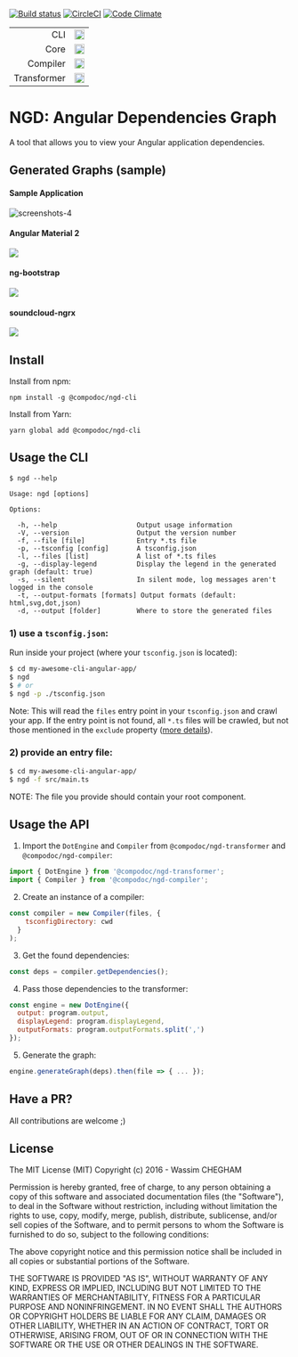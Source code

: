 [![Build status](https://ci.appveyor.com/api/projects/status/wlla9cm0vcie4lur/branch/master?svg=true)](https://ci.appveyor.com/project/compodoc/ngd/branch/master)
[![CircleCI](https://circleci.com/gh/compodoc/ngd/tree/master.svg?style=svg)](https://circleci.com/gh/compodoc/ngd/tree/master)
[![Code Climate](https://codeclimate.com/github/compodoc/ngd/badges/gpa.svg)](https://codeclimate.com/github/compodoc/ngd)

<table>
  <tr>
    <td align="right">CLI</td>
    <td><a href="https://badge.fury.io/js/%40compodoc%2Fngd-transformer"><img src="https://badge.fury.io/js/%40compodoc%2Fngd-transformer.svg" alt="npm version" height="18"></a></td>
  </tr>
  <tr>
    <td align="right">Core</td>
    <td><a href="https://badge.fury.io/js/%40compodoc%2Fngd-core"><img src="https://badge.fury.io/js/%40compodoc%2Fngd-core.svg" alt="npm version" height="18"></a></td>
  </tr>
  <tr>
    <td align="right">Compiler</td>
    <td><a href="https://badge.fury.io/js/%40compodoc%2Fngd-compiler"><img src="https://badge.fury.io/js/%40compodoc%2Fngd-compiler.svg" alt="npm version" height="18"></a></td>
  </tr>
  <tr>
    <td align="right">Transformer</td>
    <td><a href="https://badge.fury.io/js/%40compodoc%2Fngd-transformer"><img src="https://badge.fury.io/js/%40compodoc%2Fngd-transformer.svg" alt="npm version" height="18"></a></td>
  </tr>
</table>

NGD: Angular Dependencies Graph
====
A tool that allows you to view your Angular application dependencies.

## Generated Graphs (sample)

#### Sample Application
![screenshots-4](https://raw.githubusercontent.com/compodoc/ngd/master/screenshots/dependencies-4.png)

#### Angular Material 2 
<img src="https://cdn.rawgit.com/compodoc/ngd/master/screenshots/dependencies.material2.svg"/>

#### ng-bootstrap
<img src="https://cdn.rawgit.com/compodoc/ngd/master/screenshots/dependencies.ng-bootstrap.svg"/>

#### soundcloud-ngrx
<img src="https://cdn.rawgit.com/compodoc/ngd/master/screenshots/dependencies.soundcloud-ngrx.svg"/>

## Install

Install from npm: 

```
npm install -g @compodoc/ngd-cli
```

Install from Yarn: 

```
yarn global add @compodoc/ngd-cli
```

## Usage the CLI

```
$ ngd --help

Usage: ngd [options]

Options:

  -h, --help                    Output usage information
  -V, --version                 Output the version number
  -f, --file [file]             Entry *.ts file
  -p, --tsconfig [config]       A tsconfig.json
  -l, --files [list]            A list of *.ts files
  -g, --display-legend          Display the legend in the generated graph (default: true)
  -s, --silent                  In silent mode, log messages aren't logged in the console
  -t, --output-formats [formats] Output formats (default: html,svg,dot,json)
  -d, --output [folder]         Where to store the generated files
```

### 1) use a `tsconfig.json`:
Run inside your project (where your `tsconfig.json` is located):

```bash
$ cd my-awesome-cli-angular-app/
$ ngd
$ # or
$ ngd -p ./tsconfig.json
```

Note: This will read the `files` entry point in your `tsconfig.json` and crawl your app. If the entry point is not
found, all `*.ts` files will be crawled, but not those mentioned in the `exclude` property ([more details](https://www.typescriptlang.org/docs/handbook/tsconfig.json.html#details)).

### 2) provide an entry file:

```bash
$ cd my-awesome-cli-angular-app/
$ ngd -f src/main.ts
```

NOTE: The file you provide should contain your root component.

## Usage the API

1) Import the `DotEngine` and `Compiler` from `@compodoc/ngd-transformer` and `@compodoc/ngd-compiler`:

```javascript
import { DotEngine } from '@compodoc/ngd-transformer';
import { Compiler } from '@compodoc/ngd-compiler';
```

2) Create an instance of a compiler:

```javascript
const compiler = new Compiler(files, {
    tsconfigDirectory: cwd
  }
);
```

3) Get the found dependencies:

```javascript
const deps = compiler.getDependencies();
```

4) Pass those dependencies to the transformer:

```javascript
const engine = new DotEngine({
  output: program.output,
  displayLegend: program.displayLegend,
  outputFormats: program.outputFormats.split(',')
});
```

5) Generate the graph:

```javascript
engine.generateGraph(deps).then(file => { ... });
```

## Have a PR?

All contributions are welcome ;)

## License

The MIT License (MIT)
Copyright (c) 2016 - Wassim CHEGHAM

Permission is hereby granted, free of charge, to any person obtaining a copy of this software and associated documentation files (the "Software"), to deal in the Software without restriction, including without limitation the rights to use, copy, modify, merge, publish, distribute, sublicense, and/or sell copies of the Software, and to permit persons to whom the Software is furnished to do so, subject to the following conditions:

The above copyright notice and this permission notice shall be included in all copies or substantial portions of the Software.

THE SOFTWARE IS PROVIDED "AS IS", WITHOUT WARRANTY OF ANY KIND, EXPRESS OR IMPLIED, INCLUDING BUT NOT LIMITED TO THE WARRANTIES OF MERCHANTABILITY, FITNESS FOR A PARTICULAR PURPOSE AND NONINFRINGEMENT. IN NO EVENT SHALL THE AUTHORS OR COPYRIGHT HOLDERS BE LIABLE FOR ANY CLAIM, DAMAGES OR OTHER LIABILITY, WHETHER IN AN ACTION OF CONTRACT, TORT OR OTHERWISE, ARISING FROM, OUT OF OR IN CONNECTION WITH THE SOFTWARE OR THE USE OR OTHER DEALINGS IN THE SOFTWARE.
